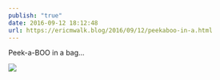 ```yaml
---
publish: "true"
date: 2016-09-12 18:12:48
url: https://ericmwalk.blog/2016/09/12/peekaboo-in-a.html
---
```


Peek-a-BOO in a bag...

![](https://ericmwalk.blog/uploads/2022/79d9e66a26.jpg)